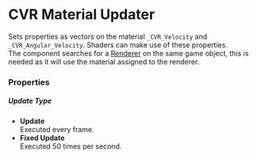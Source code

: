# CVR Material Updater <div class="whitelisted" data-list="AP"></div>
Sets properties as vectors on the material `_CVR_Velocity` and `_CVR_Angular_Velocity`.
Shaders can make use of these properties.  
The component searches for a [Renderer](https://docs.unity3d.com/ScriptReference/Renderer.html) on the same game object, this is needed as it will use the material assigned to the renderer.

### Properties

##### Update Type

+ **Update**  
  Executed every frame.
+ **Fixed Update**  
  Executed 50 times per second. 